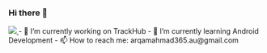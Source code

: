 ### Hi there 👋
<html>
<head>
<head/>
<body>
<a href="https://visitcount.itsvg.in">
  <img src="https://visitcount.itsvg.in/api?id=arqam365&label=Profile%20Views&color=8&icon=5&pretty=false" />
</a>
<body/>
<html/>
- 🔭 I’m currently working on TrackHub
- 🌱 I’m currently learning Android Development
- 📫 How to reach me: arqamahmad365.au@gmail.com

